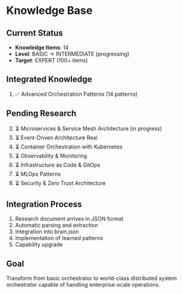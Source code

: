 # Knowledge Base

## Current Status
- **Knowledge Items**: 14
- **Level**: BASIC → INTERMEDIATE (progressing)
- **Target**: EXPERT (100+ items)

## Integrated Knowledge
1. ✅ Advanced Orchestration Patterns (14 patterns)

## Pending Research
2. ⏳ Microservices & Service Mesh Architecture (in progress)
3. ⏳ Event-Driven Architecture Real
4. ⏳ Container Orchestration with Kubernetes
5. ⏳ Observability & Monitoring
6. ⏳ Infrastructure as Code & GitOps
7. ⏳ MLOps Patterns
8. ⏳ Security & Zero Trust Architecture

## Integration Process
1. Research document arrives in JSON format
2. Automatic parsing and extraction
3. Integration into brain.json
4. Implementation of learned patterns
5. Capability upgrade

## Goal
Transform from basic orchestrator to world-class distributed system orchestrator capable of handling enterprise-scale operations.